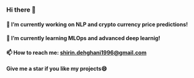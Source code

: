 ### Hi there 👋


#### 🔭 I’m currently working on NLP and crypto currency price predictions!
#### 🌱 I’m currently learning MLOps and advanced deep learnig!
#### 📫 How to reach me: shirin.dehghani1996@gmail.com
#### Give me a star if you like my projects😄
